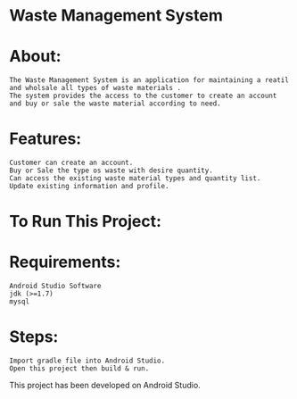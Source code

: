 # Waste Management System
# About:

    The Waste Management System is an application for maintaining a reatil and wholsale all types of waste materials .
    The system provides the access to the customer to create an account and buy or sale the waste material according to need.

# Features:

    Customer can create an account.
    Buy or Sale the type os waste with desire quantity.
    Can access the existing waste material types and quantity list.
    Update existing information and profile.

# To Run This Project:

# Requirements:
    Android Studio Software
    jdk (>=1.7)
    mysql

# Steps:

    Import gradle file into Android Studio.
    Open this project then build & run.

This project has been developed on Android Studio.



